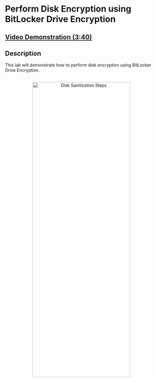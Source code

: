 <h1>Perform Disk Encryption using BitLocker Drive Encryption
 </h1>

 ## [Video Demonstration (3:40)](https://drive.google.com/file/d/1oyMWQsdiu_eOvCTPzwK6Vpg4qa4cQeAW/view?usp=sharing)

<h2>Description</h2>

This lab will demonstrate how to perform disk encryption using BitLocker Drive Encryption.<br />

<p align="center">
<br/>
<img src="https://i.imgur.com/YxsE278.png" height="50%" width="80%" alt="Disk Sanitization Steps"/>
<br />
